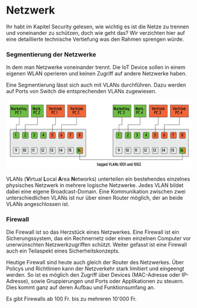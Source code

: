 # Netzwerk

Ihr habt im Kapitel Security gelesen, wie wichtig es ist die Netze zu trennen und voneinander zu schützen, doch wie geht das? Wir verzichten hier auf eine detaillierte technische Vertiefung was den Rahmen sprengen würde.

### Segmentierung der Netzwerke

In dem man Netzwerke voneinander trennt. Die IoT Device sollen in einem eigenen WLAN operieren und keinen Zugriff auf andere Netzwerke haben.

Eine Segmentierung lässt sich auch mit VLANs durchführen. Dazu werden auf Ports von Switch die entsprechenden VLANs zugewiesen.

![VLAN](../../.gitbook/assets/VLAN.png)

VLANs (**V**irtual **L**ocal **A**rea **N**etworks) unterteilen ein bestehendes einzelnes physisches Netzwerk in mehrere logische Netzwerke. Jedes VLAN bildet dabei eine eigene Broadcast-Domain. Eine Kommunikation zwischen zwei unterschiedlichen VLANs ist nur über einen Router möglich, der an beide VLANs angeschlossen ist.

### Firewall

Die Firewall ist so das Herzstück eines Netzwerkes. Eine Firewall ist ein Sicherungssystem, das ein Rechnernetz oder einen einzelnen Computer vor unerwünschten Netzwerkzugriffen schützt. Weiter gefasst ist eine Firewall auch ein Teilaspekt eines Sicherheitskonzepts.

Heutige Firewall sind heute auch gleich der Router des Netzwerkes. Über Policys  und Richtlinien kann der Netzverkehr stark limitiert und eingeengt werden. So ist es möglich den Zugriff über Devices (MAC-Adresse oder IP-Adresse), sowie Gruppierungen und Ports oder Applikationen zu steuern. Dies kommt ganz auf deren Aufbau und Funktionsumfang an.

Es gibt Firewalls ab 100 Fr. bis zu mehreren 10'000 Fr.

